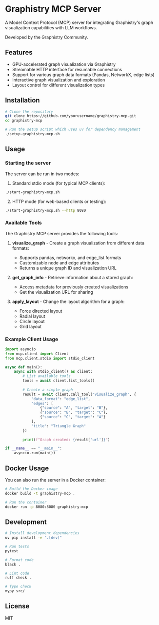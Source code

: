# Graphistry MCP Server

A Model Context Protocol (MCP) server for integrating Graphistry's graph visualization capabilities with LLM workflows.

Developed by the Graphistry Community.

## Features

- GPU-accelerated graph visualization via Graphistry
- Streamable HTTP interface for resumable connections
- Support for various graph data formats (Pandas, NetworkX, edge lists)
- Interactive graph visualization and exploration
- Layout control for different visualization types

## Installation

```bash
# Clone the repository
git clone https://github.com/yourusername/graphistry-mcp.git
cd graphistry-mcp

# Run the setup script which uses uv for dependency management
./setup-graphistry-mcp.sh
```

## Usage

### Starting the server

The server can be run in two modes:

1. Standard stdio mode (for typical MCP clients):
```bash
./start-graphistry-mcp.sh
```

2. HTTP mode (for web-based clients or testing):
```bash
./start-graphistry-mcp.sh --http 8080
```

### Available Tools

The Graphistry MCP server provides the following tools:

1. **visualize_graph** - Create a graph visualization from different data formats:
   - Supports pandas, networkx, and edge_list formats
   - Customizable node and edge attributes
   - Returns a unique graph ID and visualization URL

2. **get_graph_info** - Retrieve information about a stored graph:
   - Access metadata for previously created visualizations
   - Get the visualization URL for sharing

3. **apply_layout** - Change the layout algorithm for a graph:
   - Force directed layout
   - Radial layout
   - Circle layout
   - Grid layout

### Example Client Usage

```python
import asyncio
from mcp.client import Client
from mcp.client.stdio import stdio_client

async def main():
    async with stdio_client() as client:
        # List available tools
        tools = await client.list_tools()
        
        # Create a simple graph
        result = await client.call_tool("visualize_graph", {
            "data_format": "edge_list",
            "edges": [
                {"source": "A", "target": "B"},
                {"source": "B", "target": "C"},
                {"source": "C", "target": "A"}
            ],
            "title": "Triangle Graph"
        })
        
        print(f"Graph created: {result['url']}")

if __name__ == "__main__":
    asyncio.run(main())
```

## Docker Usage

You can also run the server in a Docker container:

```bash
# Build the Docker image
docker build -t graphistry-mcp .

# Run the container
docker run -p 8080:8080 graphistry-mcp
```

## Development

```bash
# Install development dependencies
uv pip install -e ".[dev]"

# Run tests
pytest

# Format code
black .

# Lint code
ruff check .

# Type check
mypy src/
```

## License

MIT